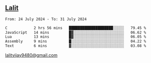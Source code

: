 ## [Lalit](https://lalit.sh)

<!--START_SECTION:waka-->

```txt
From: 24 July 2024 - To: 31 July 2024

C            2 hrs 56 mins   ████████████████████░░░░░   79.45 %
JavaScript   14 mins         █▓░░░░░░░░░░░░░░░░░░░░░░░   06.62 %
Lua          13 mins         █▓░░░░░░░░░░░░░░░░░░░░░░░   06.05 %
Assembly     9 mins          █░░░░░░░░░░░░░░░░░░░░░░░░   04.22 %
Text         6 mins          ▓░░░░░░░░░░░░░░░░░░░░░░░░   03.08 %
```

<!--END_SECTION:waka-->

lalitvijay9480@gmail.com

